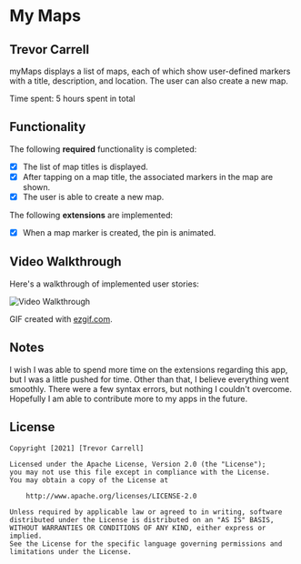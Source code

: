 # My Maps 

## Trevor Carrell

myMaps displays a list of maps, each of which show user-defined markers with a title, description, and location. The user can also create a new map. 

Time spent: 5 hours spent in total

## Functionality 

The following **required** functionality is completed:

* [X] The list of map titles is displayed.
* [X] After tapping on a map title, the associated markers in the map are shown.
* [X] The user is able to create a new map.

The following **extensions** are implemented:

* [X] When a map marker is created, the pin is animated.

## Video Walkthrough

Here's a walkthrough of implemented user stories:

<img src='https://i.imgur.com/URX8iMn.mp4' title='Video Walkthrough' width='' alt='Video Walkthrough' />

GIF created with [ezgif.com](https://ezgif.com/video-to-gif).

## Notes

I wish I was able to spend more time on the extensions regarding this app, but I was a little pushed for time. Other than that, I believe everything went smoothly.
There were a few syntax errors, but nothing I couldn't overcome. Hopefully I am able to contribute more to my apps in the future.

## License

    Copyright [2021] [Trevor Carrell]

    Licensed under the Apache License, Version 2.0 (the "License");
    you may not use this file except in compliance with the License.
    You may obtain a copy of the License at

        http://www.apache.org/licenses/LICENSE-2.0

    Unless required by applicable law or agreed to in writing, software
    distributed under the License is distributed on an "AS IS" BASIS,
    WITHOUT WARRANTIES OR CONDITIONS OF ANY KIND, either express or implied.
    See the License for the specific language governing permissions and
    limitations under the License.
